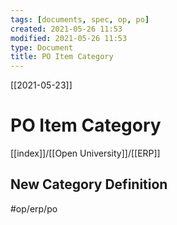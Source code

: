 ```yaml
---
tags: [documents, spec, op, po]  
created: 2021-05-26 11:53
modified: 2021-05-26 11:53
type: Document
title: PO Item Category
---
```

[[2021-05-23]]
# PO Item Category
[[index]]/[[Open University]]/[[ERP]]

## New Category Definition



#op/erp/po 